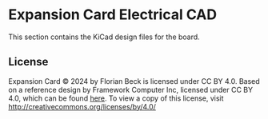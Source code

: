 # Expansion Card Electrical CAD

This section contains the KiCad design files for the board.

## License

Expansion Card © 2024 by Florian Beck is licensed under CC BY 4.0.
Based on a reference design by Framework Computer Inc, licensed under CC BY 4.0, which can
be found [here](https://github.com/FrameworkComputer/ExpansionCards).
To view a copy of this license, visit http://creativecommons.org/licenses/by/4.0/

